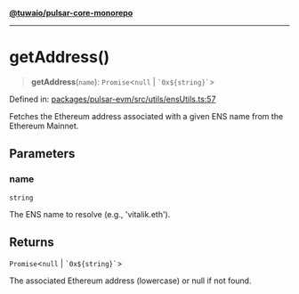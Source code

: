 [**@tuwaio/pulsar-core-monorepo**](../../../README.md)

***

# getAddress()

> **getAddress**(`name`): `Promise`\<`null` \| `` `0x${string}` ``\>

Defined in: [packages/pulsar-evm/src/utils/ensUtils.ts:57](https://github.com/TuwaIO/pulsar-core/blob/b6b6c3a1756747dcac62deff3f3b4bb3716a2405/packages/pulsar-evm/src/utils/ensUtils.ts#L57)

Fetches the Ethereum address associated with a given ENS name from the Ethereum Mainnet.

## Parameters

### name

`string`

The ENS name to resolve (e.g., 'vitalik.eth').

## Returns

`Promise`\<`null` \| `` `0x${string}` ``\>

The associated Ethereum address (lowercase) or null if not found.

